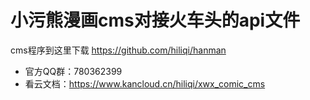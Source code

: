 # 小污熊漫画cms对接火车头的api文件

cms程序到这里下载
https://github.com/hiliqi/hanman

- 官方QQ群：780362399
- 看云文档：https://www.kancloud.cn/hiliqi/xwx_comic_cms
